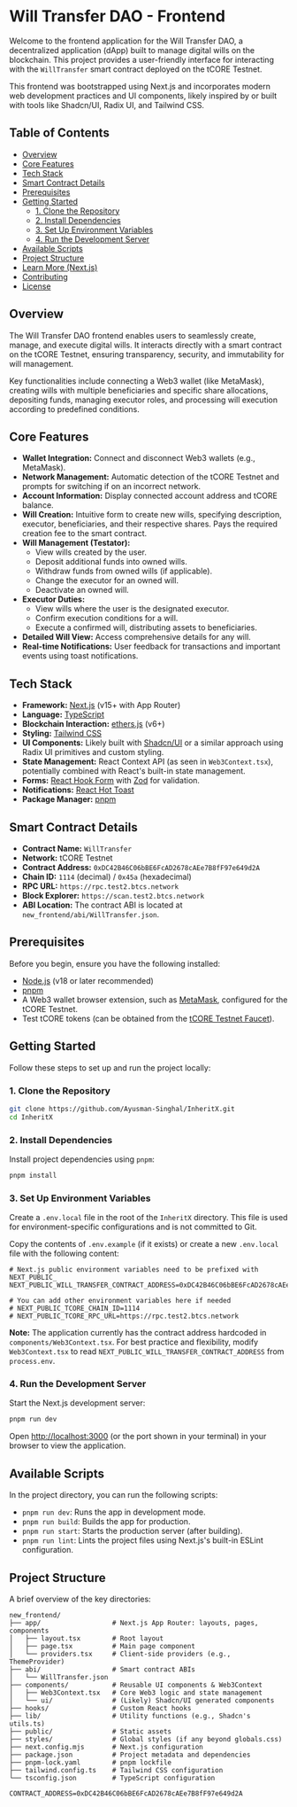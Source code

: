# Will Transfer DAO - Frontend

Welcome to the frontend application for the Will Transfer DAO, a decentralized application (dApp) built to manage digital wills on the blockchain. This project provides a user-friendly interface for interacting with the `WillTransfer` smart contract deployed on the tCORE Testnet.

This frontend was bootstrapped using Next.js and incorporates modern web development practices and UI components, likely inspired by or built with tools like Shadcn/UI, Radix UI, and Tailwind CSS.

## Table of Contents

- [Overview](#overview)
- [Core Features](#core-features)
- [Tech Stack](#tech-stack)
- [Smart Contract Details](#smart-contract-details)
- [Prerequisites](#prerequisites)
- [Getting Started](#getting-started)
  - [1. Clone the Repository](#1-clone-the-repository)
  - [2. Install Dependencies](#2-install-dependencies)
  - [3. Set Up Environment Variables](#3-set-up-environment-variables)
  - [4. Run the Development Server](#4-run-the-development-server)
- [Available Scripts](#available-scripts)
- [Project Structure](#project-structure)
- [Learn More (Next.js)](#learn-more-nextjs)
- [Contributing](#contributing)
- [License](#license)

## Overview

The Will Transfer DAO frontend enables users to seamlessly create, manage, and execute digital wills. It interacts directly with a smart contract on the tCORE Testnet, ensuring transparency, security, and immutability for will management.

Key functionalities include connecting a Web3 wallet (like MetaMask), creating wills with multiple beneficiaries and specific share allocations, depositing funds, managing executor roles, and processing will execution according to predefined conditions.

## Core Features

- **Wallet Integration:** Connect and disconnect Web3 wallets (e.g., MetaMask).
- **Network Management:** Automatic detection of the tCORE Testnet and prompts for switching if on an incorrect network.
- **Account Information:** Display connected account address and tCORE balance.
- **Will Creation:** Intuitive form to create new wills, specifying description, executor, beneficiaries, and their respective shares. Pays the required creation fee to the smart contract.
- **Will Management (Testator):**
    - View wills created by the user.
    - Deposit additional funds into owned wills.
    - Withdraw funds from owned wills (if applicable).
    - Change the executor for an owned will.
    - Deactivate an owned will.
- **Executor Duties:**
    - View wills where the user is the designated executor.
    - Confirm execution conditions for a will.
    - Execute a confirmed will, distributing assets to beneficiaries.
- **Detailed Will View:** Access comprehensive details for any will.
- **Real-time Notifications:** User feedback for transactions and important events using toast notifications.

## Tech Stack

- **Framework:** [Next.js](https://nextjs.org/) (v15+ with App Router)
- **Language:** [TypeScript](https://www.typescriptlang.org/)
- **Blockchain Interaction:** [ethers.js](https://ethers.org/) (v6+)
- **Styling:** [Tailwind CSS](https://tailwindcss.com/)
- **UI Components:** Likely built with [Shadcn/UI](https://ui.shadcn.com/) or a similar approach using Radix UI primitives and custom styling.
- **State Management:** React Context API (as seen in `Web3Context.tsx`), potentially combined with React's built-in state management.
- **Forms:** [React Hook Form](https://react-hook-form.com/) with [Zod](https://zod.dev/) for validation.
- **Notifications:** [React Hot Toast](https://react-hot-toast.com/)
- **Package Manager:** [pnpm](https://pnpm.io/)

## Smart Contract Details

- **Contract Name:** `WillTransfer`
- **Network:** tCORE Testnet
- **Contract Address:** `0xDC42B46C06bBE6FcAD2678cAEe7B8fF97e649d2A`
- **Chain ID:** `1114` (decimal) / `0x45a` (hexadecimal)
- **RPC URL:** `https://rpc.test2.btcs.network`
- **Block Explorer:** `https://scan.test2.btcs.network`
- **ABI Location:** The contract ABI is located at `new_frontend/abi/WillTransfer.json`.

## Prerequisites

Before you begin, ensure you have the following installed:

- [Node.js](https://nodejs.org/) (v18 or later recommended)
- [pnpm](https://pnpm.io/installation)
- A Web3 wallet browser extension, such as [MetaMask](https://metamask.io/), configured for the tCORE Testnet.
- Test tCORE tokens (can be obtained from the [tCORE Testnet Faucet](https://scan.test2.btcs.network/faucet)).

## Getting Started

Follow these steps to set up and run the project locally:

### 1. Clone the Repository

```bash
git clone https://github.com/Ayusman-Singhal/InheritX.git
cd InheritX
```

### 2. Install Dependencies

Install project dependencies using `pnpm`:

```bash
pnpm install
```

### 3. Set Up Environment Variables

Create a `.env.local` file in the root of the `InheritX` directory. This file is used for environment-specific configurations and is not committed to Git.

Copy the contents of `.env.example` (if it exists) or create a new `.env.local` file with the following content:

```env
# Next.js public environment variables need to be prefixed with NEXT_PUBLIC_
NEXT_PUBLIC_WILL_TRANSFER_CONTRACT_ADDRESS=0xDC42B46C06bBE6FcAD2678cAEe7B8fF97e649d2A

# You can add other environment variables here if needed
# NEXT_PUBLIC_TCORE_CHAIN_ID=1114
# NEXT_PUBLIC_TCORE_RPC_URL=https://rpc.test2.btcs.network
```

**Note:** The application currently has the contract address hardcoded in `components/Web3Context.tsx`. For best practice and flexibility, modify `Web3Context.tsx` to read `NEXT_PUBLIC_WILL_TRANSFER_CONTRACT_ADDRESS` from `process.env`.

### 4. Run the Development Server

Start the Next.js development server:

```bash
pnpm run dev
```

Open [http://localhost:3000](http://localhost:3000) (or the port shown in your terminal) in your browser to view the application.

## Available Scripts

In the project directory, you can run the following scripts:

- `pnpm run dev`: Runs the app in development mode.
- `pnpm run build`: Builds the app for production.
- `pnpm run start`: Starts the production server (after building).
- `pnpm run lint`: Lints the project files using Next.js's built-in ESLint configuration.

## Project Structure

A brief overview of the key directories:

```
new_frontend/
├── app/                  # Next.js App Router: layouts, pages, components
│   ├── layout.tsx        # Root layout
│   ├── page.tsx          # Main page component
│   └── providers.tsx     # Client-side providers (e.g., ThemeProvider)
├── abi/                  # Smart contract ABIs
│   └── WillTransfer.json
├── components/           # Reusable UI components & Web3Context
│   ├── Web3Context.tsx   # Core Web3 logic and state management
│   └── ui/               # (Likely) Shadcn/UI generated components
├── hooks/                # Custom React hooks
├── lib/                  # Utility functions (e.g., Shadcn's utils.ts)
├── public/               # Static assets
├── styles/               # Global styles (if any beyond globals.css)
├── next.config.mjs       # Next.js configuration
├── package.json          # Project metadata and dependencies
├── pnpm-lock.yaml        # pnpm lockfile
├── tailwind.config.ts    # Tailwind CSS configuration
└── tsconfig.json         # TypeScript configuration
```
```
CONTRACT_ADDRESS=0xDC42B46C06bBE6FcAD2678cAEe7B8fF97e649d2A
```